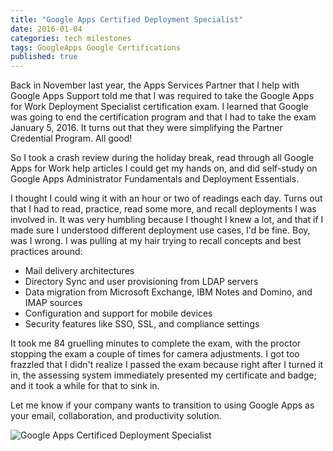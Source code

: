 ```yaml
---
title: "Google Apps Certified Deployment Specialist"
date: 2016-01-04
categories: tech milestones
tags: GoogleApps Google Certifications
published: true
---
```


Back in November last year, the Apps Services Partner that I help with Google Apps Support told me that I was required to take the Google Apps for Work Deployment Specialist certification exam. I learned that Google was going to end the certification program and that I had to take the exam January 5, 2016. It turns out that they were simplifying the Partner Credential Program. All good!

So I took a crash review during the holiday break, read through all Google Apps for Work help articles I could get my hands on, and did self-study on Google Apps Administrator Fundamentals and Deployment Essentials.

I thought I could wing it with an hour or two of readings each day. Turns out that I had to read, practice, read some more, and recall deployments I was involved in. It was very humbling because I thought I knew a lot, and that if I made sure I understood different deployment use cases, I'd be fine. Boy, was I wrong. I was pulling at my hair trying to recall concepts and best practices around:
- Mail delivery architectures
- Directory Sync and user provisioning from LDAP servers
- Data migration from Microsoft Exchange, IBM Notes and Domino, and IMAP sources
- Configuration and support for mobile devices
- Security features like SSO, SSL, and compliance settings

It took me 84 gruelling minutes to complete the exam, with the proctor stopping the exam a couple of times for camera adjustments. I got too frazzled that I didn't realize I passed the exam because right after I turned it in, the assessing system immediately presented my certificate and badge; and it took a while for that to sink in.

Let me know if your company wants to transition to using Google Apps as your email, collaboration, and productivity solution.

![Google Apps Certificed Deployment Specialist](https://3.bp.blogspot.com/-MWRfZplknOQ/WPMB7-YcYHI/AAAAAAAAcN0/B9rseAcF4kIavzFPV6p9EIEFyPNP7cxhACLcB/s1600/cert.jpg)
